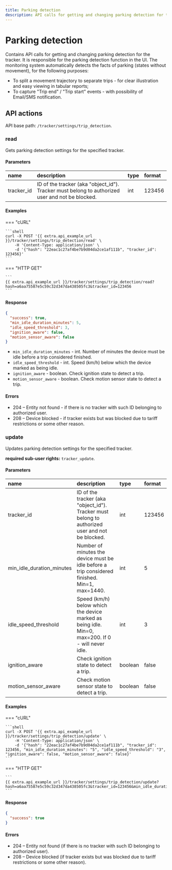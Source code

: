 ```yaml
---
title: Parking detection
description: API calls for getting and changing parking detection for the tracker.
---
```


# Parking detection

Contains API calls for getting and changing parking detection for the tracker. It is responsible for the parking detection 
function in the UI. The monitoring system automatically detects the facts of parking (states without movement), for the 
following purposes:

* To split a movement trajectory to separate trips - for clear illustration and easy viewing in tabular reports;
* To capture "Trip end" / "Trip start" events - with possibility of Email/SMS notification.


## API actions

API base path: `/tracker/settings/trip_detection`.

### read

Gets parking detection settings for the specified tracker.

#### Parameters

| name       | description                                                                                     | type | format |
|:-----------|:------------------------------------------------------------------------------------------------|:-----|:-------|
| tracker_id | ID of the tracker (aka "object_id"). Tracker must belong to authorized user and not be blocked. | int  | 123456 |

#### Examples

=== "cURL"

    ```shell
    curl -X POST '{{ extra.api_example_url }}/tracker/settings/trip_detection/read' \
        -H 'Content-Type: application/json' \
        -d '{"hash": "22eac1c27af4be7b9d04da2ce1af111b", "tracker_id": 123456}'
    ```

=== "HTTP GET"

    ```
    {{ extra.api_example_url }}/tracker/settings/trip_detection/read?hash=a6aa75587e5c59c32d347da438505fc3&tracker_id=123456
    ```

#### Response

```json
{
  "success": true,
  "min_idle_duration_minutes": 5,
  "idle_speed_threshold": 3,
  "ignition_aware": false,
  "motion_sensor_aware": false
}
```

* `min_idle_duration_minutes` - int. Number of minutes the device must be idle before a trip considered finished.
* `idle_speed_threshold` - int. Speed (km/h) below which the device marked as being idle.
* `ignition_aware` - boolean. Check ignition state to detect a trip.
* `motion_sensor_aware` - boolean. Check motion sensor state to detect a trip.

#### Errors

* 204 – Entity not found - if there is no tracker with such ID belonging to authorized user.
* 208 – Device blocked - if tracker exists but was blocked due to tariff restrictions or some other reason.


### update

Updates parking detection settings for the specified tracker.

**required sub-user rights:** `tracker_update`.

#### Parameters

| name                      | description                                                                                       | type    | format |
|:--------------------------|:--------------------------------------------------------------------------------------------------|:--------|:-------|
| tracker_id                | ID of the tracker (aka "object_id"). Tracker must belong to authorized user and not be blocked.   | int     | 123456 |
| min_idle_duration_minutes | Number of minutes the device must be idle before a trip considered finished. Min=1, max=1440.     | int     | 5      |
| idle_speed_threshold      | Speed (km/h) below which the device marked as being idle. Min=0, max=200. If 0 - will never idle. | int     | 3      |
| ignition_aware            | Check ignition state to detect a trip.                                                            | boolean | false  |
| motion_sensor_aware       | Check motion sensor state to detect a trip.                                                       | boolean | false  |

#### Examples

=== "cURL"

    ```shell
    curl -X POST '{{ extra.api_example_url }}/tracker/settings/trip_detection/update' \
        -H 'Content-Type: application/json' \
        -d '{"hash": "22eac1c27af4be7b9d04da2ce1af111b", "tracker_id": 123456, "min_idle_duration_minutes": "5", "idle_speed_threshold": "3", "ignition_aware": false, "motion_sensor_aware": false}'
    ```

=== "HTTP GET"

    ```
    {{ extra.api_example_url }}/tracker/settings/trip_detection/update?hash=a6aa75587e5c59c32d347da438505fc3&tracker_id=123456&min_idle_duration_minutes=5&idle_speed_threshold=3&ignition_aware=false&motion_sensor_aware=false
    ```

#### Response

```json
{
  "success": true
}
```

#### Errors

* 204 – Entity not found (if there is no tracker with such ID belonging to authorized user).
* 208 – Device blocked (if tracker exists but was blocked due to tariff restrictions or some other reason).

